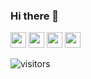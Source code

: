 ### Hi there 👋


<p><a href="https://www.twitter.com/yunuseysr"><img src="https://img.shields.io/badge/twitter-%231DA1F2.svg?&style=for-the-badge&logo=twitter&logoColor=white" height=25></a> <a href="https://www.linkedin.com/in/yunusemreyasar"><img src="https://img.shields.io/badge/linkedin-%230077B5.svg?&style=for-the-badge&logo=linkedin&logoColor=white" height=25></a> <a href="https://www.instagram.com/yunusemreyasar/"><img src="https://img.shields.io/badge/instagram-%23E4405F.svg?&style=for-the-badge&logo=instagram&logoColor=white" height=25></a> <a href="https://medium.com/@yunusemreyasar"><img src="https://img.shields.io/badge/medium-%2312100E.svg?&style=for-the-badge&logo=medium&logoColor=white" height=25></a> <!-- <a href="https://dev.to/mokkapps"><img src="https://img.shields.io/badge/DEV.TO-%230A0A0A.svg?&style=for-the-badge&logo=dev-dot-to&logoColor=white" height=25></a></p>
<p><a href="https://www.mokkapps.de">➡️ Check out my website</a></p> -->

![visitors](https://visitor-badge.glitch.me/badge?page_id=page.id&left_color=green&right_color=red)




<!--
**yunuseysr/yunuseysr** is a ✨ _special_ ✨ repository because its `README.md` (this file) appears on your GitHub profile.

Here are some ideas to get you started:

- 🔭 I’m currently working on ...



- 🌱 I’m currently learning ...




- 👯 I’m looking to collaborate on ...




- 🤔 I’m looking for help with ...



- 💬 Ask me about ...




- 📫 How to reach me: ...




- 😄 Pronouns: ...




- ⚡ Fun fact: ...


-->


